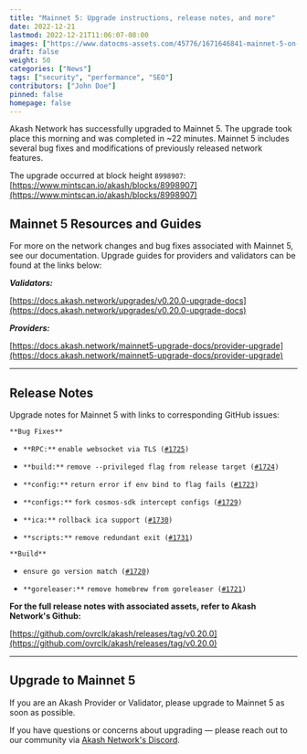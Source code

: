 ```yaml
---
title: "Mainnet 5: Upgrade instructions, release notes, and more"
date: 2022-12-21
lastmod: 2022-12-21T11:06:07-08:00
images: ["https://www.datocms-assets.com/45776/1671646841-mainnet-5-on-akash-network.png"]
draft: false
weight: 50
categories: ["News"]
tags: ["security", "performance", "SEO"]
contributors: ["John Doe"]
pinned: false
homepage: false
---
```

Akash Network has successfully upgraded to Mainnet 5. The upgrade took place this morning and was completed in ~22 minutes. Mainnet 5 includes several bug fixes and modifications of previously released network features.

The upgrade occurred at block height `8998907`: [https://www.mintscan.io/akash/blocks/8998907](https://www.mintscan.io/akash/blocks/8998907)

Mainnet 5 Resources and Guides
------------------------------

For more on the network changes and bug fixes associated with Mainnet 5, see our documentation. Upgrade guides for providers and validators can be found at the links below:

**_Validators:_**

[https://docs.akash.network/upgrades/v0.20.0-upgrade-docs](https://docs.akash.network/upgrades/v0.20.0-upgrade-docs)

**_Providers:_**

[https://docs.akash.network/mainnet5-upgrade-docs/provider-upgrade](https://docs.akash.network/mainnet5-upgrade-docs/provider-upgrade)

* * *

Release Notes
-------------

Upgrade notes for Mainnet 5 with links to corresponding GitHub issues:

`**Bug Fixes**`

*   `**RPC:**` `enable websocket via TLS (`[`#1725`](https://github.com/ovrclk/akash/issues/1725)`)`
    
*   `**build:**` `remove --privileged flag from release target (`[`#1724`](https://github.com/ovrclk/akash/issues/1724)`)`
    
*   `**config:**` `return error if env bind to flag fails (`[`#1723`](https://github.com/ovrclk/akash/issues/1723)`)`
    
*   `**configs:**` `fork cosmos-sdk intercept configs (`[`#1729`](https://github.com/ovrclk/akash/issues/1729)`)`
    
*   `**ica:**` `rollback ica support (`[`#1730`](https://github.com/ovrclk/akash/issues/1730)`)`
    
*   `**scripts:**` `remove redundant exit (`[`#1731`](https://github.com/ovrclk/akash/issues/1731)`)`
    

`**Build**`

*   `ensure go version match (`[`#1720`](https://github.com/ovrclk/akash/issues/1720)`)`
    
*   `**goreleaser:**` `remove homebrew from goreleaser (`[`#1721`](https://github.com/ovrclk/akash/issues/1721)`)`
    

**For the full release notes with associated assets, refer to Akash Network's Github:**

[https://github.com/ovrclk/akash/releases/tag/v0.20.0](https://github.com/ovrclk/akash/releases/tag/v0.20.0)

* * *

Upgrade to Mainnet 5
--------------------

If you are an Akash Provider or Validator, please upgrade to Mainnet 5 as soon as possible.

If you have questions or concerns about upgrading — please reach out to our community via [Akash Network's Discord](https://discord.com/invite/akash).